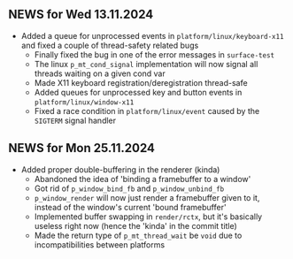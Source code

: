 ## NEWS for Wed 13.11.2024
* Added a queue for unprocessed events in `platform/linux/keyboard-x11` and fixed a couple of thread-safety related bugs
    * Finally fixed the bug in one of the error messages in `surface-test`
    * The linux `p_mt_cond_signal` implementation will now signal all threads waiting on a given cond var
    * Made X11 keyboard registration/deregistration thread-safe
    * Added queues for unprocessed key and button events in `platform/linux/window-x11`
    * Fixed a race condition in `platform/linux/event` caused by the `SIGTERM` signal handler

## NEWS for Mon 25.11.2024
* Added proper double-buffering in the renderer (kinda)
    * Abandoned the idea of 'binding a framebuffer to a window'
    * Got rid of `p_window_bind_fb` and `p_window_unbind_fb`
    * `p_window_render` will now just render a framebuffer given to it, instead of the window's current 'bound framebuffer'
    * Implemented buffer swapping in `render/rctx`, but it's basically useless right now (hence the 'kinda' in the commit title)
    * Made the return type of `p_mt_thread_wait` be `void` due to incompatibilities between platforms
